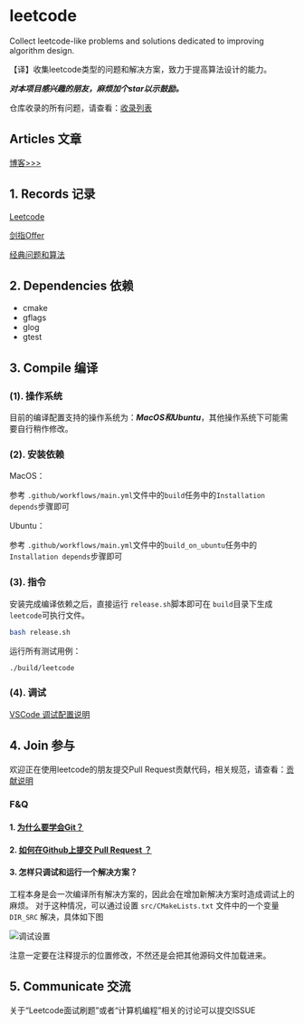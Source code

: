# leetcode

Collect leetcode-like problems and solutions dedicated to improving algorithm design.

【译】收集leetcode类型的问题和解决方案，致力于提高算法设计的能力。

***对本项目感兴趣的朋友，麻烦加个star以示鼓励。***

仓库收录的所有问题，请查看：[收录列表](src/README.md)

## Articles 文章

[博客>>>](https://blog.bluegeek.me/archive/?tag=%E9%9D%A2%E8%AF%95%E5%88%B7%E9%A2%98)

## 1. Records 记录

[Leetcode](src/leetcode/)

[剑指Offer](src/sword_to_offer/)

[经典问题和算法](src/classical/)

## 2. Dependencies 依赖

* cmake
* gflags
* glog
* gtest

## 3. Compile 编译

### (1). 操作系统

目前的编译配置支持的操作系统为：***MacOS和Ubuntu***，其他操作系统下可能需要自行稍作修改。

### (2). 安装依赖

MacOS：

参考 `.github/workflows/main.yml`文件中的`build`任务中的`Installation depends`步骤即可

Ubuntu：

参考 `.github/workflows/main.yml`文件中的`build_on_ubuntu`任务中的`Installation depends`步骤即可

### (3). 指令

安装完成编译依赖之后，直接运行 `release.sh`脚本即可在 `build`目录下生成`leetcode`可执行文件。

```bash
bash release.sh
```

运行所有测试用例：

```bash
./build/leetcode
```

### (4). 调试

[VSCode 调试配置说明](doc/vscode-config.md)

## 4. Join 参与

欢迎正在使用leetcode的朋友提交Pull Request贡献代码，相关规范，请查看：[贡献说明](CONTRIBUTING.md)

### F&Q

#### 1. [为什么要学会Git？](https://mp.weixin.qq.com/s/GH6ka8zI2sqYQGmZyA-oKQ)

#### 2. [如何在Github上提交 Pull Request ？](https://mp.weixin.qq.com/s/4MH6edEc1TXieEUwwXj1Iw)

#### 3. 怎样只调试和运行一个解决方案？

工程本身是会一次编译所有解决方案的，因此会在增加新解决方案时造成调试上的麻烦。
对于这种情况，可以通过设置 `src/CMakeLists.txt` 文件中的一个变量 `DIR_SRC` 解决，具体如下图

![调试设置](doc/debug-setting.png)

注意一定要在注释提示的位置修改，不然还是会把其他源码文件加载进来。



## 5. Communicate 交流

关于“Leetcode面试刷题”或者“计算机编程”相关的讨论可以提交ISSUE
